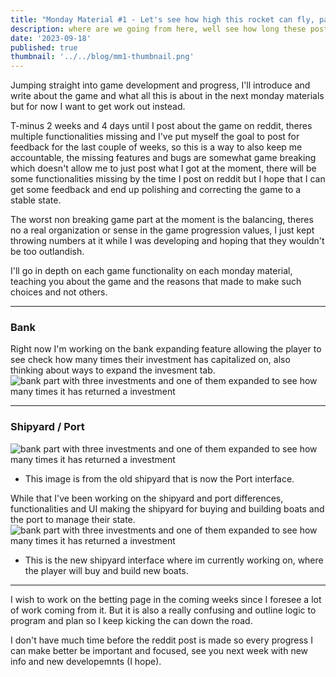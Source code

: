 ```yaml
---
title: "Monday Material #1 - Let's see how high this rocket can fly, partner"
description: where are we going from here, well see how long these posts and development will last together
date: '2023-09-18'
published: true
thumbnail: '../../blog/mm1-thumbnail.png'
---
```


Jumping straight into game development and progress, I'll introduce and write about the game and what all this is about in the next monday materials but for now I want to get work out instead.

T-minus 2 weeks and 4 days until I post about the game on reddit, theres multiple functionalities missing and I've put myself the goal to post for feedback for the last couple of weeks, so this is a way to also keep me accountable, the missing features and bugs are somewhat game breaking which doesn't allow me to just post what I got at the moment, there will be some functionalities missing by the time I post on reddit but I hope that I can get some feedback and end up polishing and correcting the game to a stable state.

The worst non breaking game part at the moment is the balancing, theres no a real organization or sense in the game progression values, I just kept throwing numbers at it while I was developing and hoping that they wouldn't be too outlandish.

I'll go in depth on each game functionality on each monday material, teaching you about the game and the reasons that made to make such choices and not others.

---

### Bank

Right now I'm working on the bank expanding feature allowing the player to see check how many times their investment has capitalized on, also thinking about ways to expand the invesment tab.
![bank part with three investments and one of them expanded to see how many times it has returned a investment](../../blog/mm1-bank-expansion.png)

---

### Shipyard / Port

![bank part with three investments and one of them expanded to see how many times it has returned a investment](../../blog/mm1-old-shipyard.png)

- This image is from the old shipyard that is now the Port interface.

While that I've been working on the shipyard and port differences, functionalities and UI making the shipyard for buying and building boats and the port to manage their state.
![bank part with three investments and one of them expanded to see how many times it has returned a investment](../../blog/mm1-new-shipyard.png)

- This is the new shipyard interface where im currently working on, where the player will buy and build new boats.

---

I wish to work on the betting page in the coming weeks since I foresee a lot of work coming from it.
But it is also a really confusing and outline logic to program and plan so I keep kicking the can down the road.

I don't have much time before the reddit post is made so every progress I can make better be important and focused, see you next week with new info and new developemnts (I hope).
